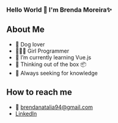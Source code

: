 ### Hello World 👋 I'm Brenda Moreira✨

## About Me
- 🐶 Dog lover
- 👩🏻‍💻 Girl Programmer
- 🌱 I’m currently learning Vue.js
- 💭 Thinking out of the box 📦
- 🧠 Always seeking for knowledge

## How to reach me
- 📨 brendanatalia94@gmail.com
- [LinkedIn](https://www.linkedin.com/in/brenda-moreiralima/)
<!--
**brendamoreira/brendamoreira** is a ✨ _special_ ✨ repository because its `README.md` (this file) appears on your GitHub profile.

Here are some ideas to get you started:

- 🔭 I’m currently working on ...
- 🌱 I’m currently learning ...
- 👯 I’m looking to collaborate on ...
- 🤔 I’m looking for help with ...
- 💬 Ask me about ...
- 📫 How to reach me: ...
- 😄 Pronouns: ...
- ⚡ Fun fact: ...
-->
